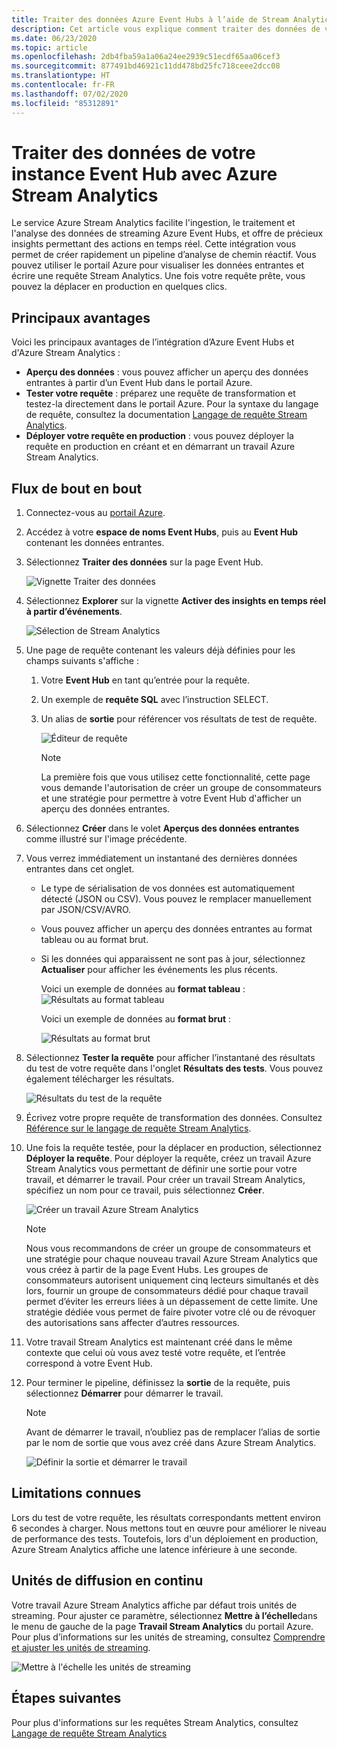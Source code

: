 ```yaml
---
title: Traiter des données Azure Event Hubs à l’aide de Stream Analytics | Microsoft Docs
description: Cet article vous explique comment traiter des données de votre instance Azure Event Hub à l’aide d’un travail Azure Stream Analytics.
ms.date: 06/23/2020
ms.topic: article
ms.openlocfilehash: 2db4fba59a1a06a24ee2939c51ecdf65aa06cef3
ms.sourcegitcommit: 877491bd46921c11dd478bd25fc718ceee2dcc08
ms.translationtype: HT
ms.contentlocale: fr-FR
ms.lasthandoff: 07/02/2020
ms.locfileid: "85312891"
---
```

# <a name="process-data-from-your-event-hub-using-azure-stream-analytics"></a>Traiter des données de votre instance Event Hub avec Azure Stream Analytics 
Le service Azure Stream Analytics facilite l'ingestion, le traitement et l'analyse des données de streaming Azure Event Hubs, et offre de précieux insights permettant des actions en temps réel. Cette intégration vous permet de créer rapidement un pipeline d’analyse de chemin réactif. Vous pouvez utiliser le portail Azure pour visualiser les données entrantes et écrire une requête Stream Analytics. Une fois votre requête prête, vous pouvez la déplacer en production en quelques clics. 

## <a name="key-benefits"></a>Principaux avantages
Voici les principaux avantages de l’intégration d’Azure Event Hubs et d'Azure Stream Analytics : 
- **Aperçu des données** : vous pouvez afficher un aperçu des données entrantes à partir d’un Event Hub dans le portail Azure.
- **Tester votre requête** : préparez une requête de transformation et testez-la directement dans le portail Azure. Pour la syntaxe du langage de requête, consultez la documentation [Langage de requête Stream Analytics](/stream-analytics-query/built-in-functions-azure-stream-analytics).
- **Déployer votre requête en production** : vous pouvez déployer la requête en production en créant et en démarrant un travail Azure Stream Analytics.

## <a name="end-to-end-flow"></a>Flux de bout en bout

1. Connectez-vous au [portail Azure](https://portal.azure.com). 
1. Accédez à votre **espace de noms Event Hubs**, puis au **Event Hub** contenant les données entrantes. 
1. Sélectionnez **Traiter des données** sur la page Event Hub.  

    ![Vignette Traiter des données](./media/process-data-azure-stream-analytics/process-data-tile.png)
1. Sélectionnez **Explorer** sur la vignette **Activer des insights en temps réel à partir d’événements**. 

    ![Sélection de Stream Analytics](./media/process-data-azure-stream-analytics/process-data-page-explore-stream-analytics.png)
1. Une page de requête contenant les valeurs déjà définies pour les champs suivants s'affiche :
    1. Votre **Event Hub** en tant qu’entrée pour la requête.
    1. Un exemple de **requête SQL** avec l’instruction SELECT. 
    1. Un alias de **sortie** pour référencer vos résultats de test de requête. 

        ![Éditeur de requête](./media/process-data-azure-stream-analytics/query-editor.png)
        
        > [!NOTE]
        >  La première fois que vous utilisez cette fonctionnalité, cette page vous demande l'autorisation de créer un groupe de consommateurs et une stratégie pour permettre à votre Event Hub d'afficher un aperçu des données entrantes.
1. Sélectionnez **Créer** dans le volet **Aperçus des données entrantes** comme illustré sur l'image précédente. 
1. Vous verrez immédiatement un instantané des dernières données entrantes dans cet onglet.
    - Le type de sérialisation de vos données est automatiquement détecté (JSON ou CSV). Vous pouvez le remplacer manuellement par JSON/CSV/AVRO.
    - Vous pouvez afficher un aperçu des données entrantes au format tableau ou au format brut. 
    - Si les données qui apparaissent ne sont pas à jour, sélectionnez **Actualiser** pour afficher les événements les plus récents. 

        Voici un exemple de données au **format tableau** :   ![Résultats au format tableau](./media/process-data-azure-stream-analytics/snapshot-results.png)

        Voici un exemple de données au **format brut** : 

        ![Résultats au format brut](./media/process-data-azure-stream-analytics/snapshot-results-raw-format.png)
1. Sélectionnez **Tester la requête** pour afficher l’instantané des résultats du test de votre requête dans l'onglet **Résultats des tests**. Vous pouvez également télécharger les résultats.

    ![Résultats du test de la requête](./media/process-data-azure-stream-analytics/test-results.png)
1. Écrivez votre propre requête de transformation des données. Consultez [Référence sur le langage de requête Stream Analytics](/stream-analytics-query/stream-analytics-query-language-reference).
1. Une fois la requête testée, pour la déplacer en production, sélectionnez **Déployer la requête**. Pour déployer la requête, créez un travail Azure Stream Analytics vous permettant de définir une sortie pour votre travail, et démarrer le travail. Pour créer un travail Stream Analytics, spécifiez un nom pour ce travail, puis sélectionnez **Créer**.

      ![Créer un travail Azure Stream Analytics](./media/process-data-azure-stream-analytics/create-stream-analytics-job.png)

      > [!NOTE] 
      >  Nous vous recommandons de créer un groupe de consommateurs et une stratégie pour chaque nouveau travail Azure Stream Analytics que vous créez à partir de la page Event Hubs. Les groupes de consommateurs autorisent uniquement cinq lecteurs simultanés et dès lors, fournir un groupe de consommateurs dédié pour chaque travail permet d’éviter les erreurs liées à un dépassement de cette limite. Une stratégie dédiée vous permet de faire pivoter votre clé ou de révoquer des autorisations sans affecter d’autres ressources. 
1. Votre travail Stream Analytics est maintenant créé dans le même contexte que celui où vous avez testé votre requête, et l’entrée correspond à votre Event Hub. 

9.  Pour terminer le pipeline, définissez la **sortie** de la requête, puis sélectionnez **Démarrer** pour démarrer le travail.

    > [!NOTE]
    > Avant de démarrer le travail, n’oubliez pas de remplacer l’alias de sortie par le nom de sortie que vous avez créé dans Azure Stream Analytics.

      ![Définir la sortie et démarrer le travail](./media/process-data-azure-stream-analytics/set-output-start-job.png)


## <a name="known-limitations"></a>Limitations connues
Lors du test de votre requête, les résultats correspondants mettent environ 6 secondes à charger. Nous mettons tout en œuvre pour améliorer le niveau de performance des tests. Toutefois, lors d'un déploiement en production, Azure Stream Analytics affiche une latence inférieure à une seconde.

## <a name="streaming-units"></a>Unités de diffusion en continu
Votre travail Azure Stream Analytics affiche par défaut trois unités de streaming. Pour ajuster ce paramètre, sélectionnez **Mettre à l’échelle**dans le menu de gauche de la page **Travail Stream Analytics** du portail Azure. Pour plus d’informations sur les unités de streaming, consultez [Comprendre et ajuster les unités de streaming](../stream-analytics/stream-analytics-streaming-unit-consumption.md).

![Mettre à l'échelle les unités de streaming](./media/process-data-azure-stream-analytics/scale.png)

## <a name="next-steps"></a>Étapes suivantes
Pour plus d'informations sur les requêtes Stream Analytics, consultez [Langage de requête Stream Analytics](/stream-analytics-query/built-in-functions-azure-stream-analytics)
